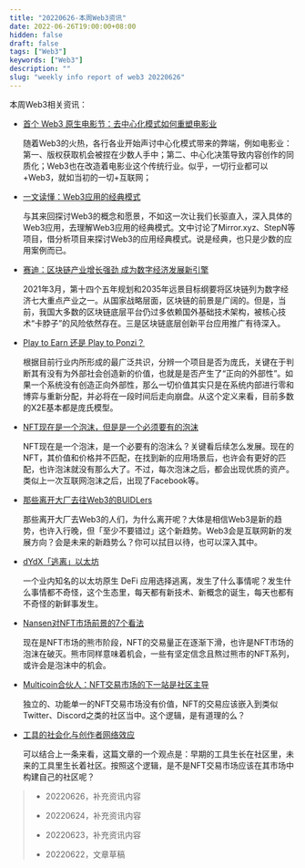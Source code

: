 ```yaml
---
title: "20220626-本周Web3资讯"
date: 2022-06-26T19:00:00+08:00
hidden: false
draft: false
tags: ["Web3"]
keywords: ["Web3"]
description: ""
slug: "weekly info report of web3 20220626"
---
```


本周Web3相关资讯：

- [首个 Web3 原生电影节：去中心化模式如何重塑电影业](https://www.chaincatcher.com/article/2075674)

  随着Web3的火热，各行各业开始声讨中心化模式带来的弊端，例如电影业：第一、版权获取机会被捏在少数人手中；第二、中心化决策导致内容创作的同质化；Web3也在改造着电影业这个传统行业。似乎，一切行业都可以+Web3，就如当初的一切+互联网；

- [一文读懂：Web3应用的经典模式](https://baijiahao.baidu.com/s?id=1732957009206871778)

  与其来回探讨Web3的概念和愿景，不如这一次让我们长驱直入，深入具体的Web3应用，去理解Web3应用的经典模式。文中讨论了Mirror.xyz、StepN等项目，借分析项目来探讨Web3的应用经典模式。说是经典，也只是少数的应用案例而已。


- [赛迪：区块链产业增长强劲 成为数字经济发展新引擎](http://m.ce.cn/ttt/202206/21/t20220621_37779585.shtml)

  2021年3月，第十四个五年规划和2035年远景目标纲要将区块链列为数字经济七大重点产业之一。从国家战略层面，区块链的前景是广阔的。但是，当前，我国大多数的区块链底层平台仍过多依赖国外基础技术架构，被核心技术“卡脖子”的风险依然存在。三是区块链底层创新平台应用推广有待深入。


<!--more-->


- [Play to Earn 还是 Play to Ponzi？](https://mp.weixin.qq.com/s/9b36MMeRSwi3a01pMr5aRA)

  根据目前行业内所形成的最广泛共识，分辨一个项目是否为庞氏，关键在于判断其有没有为外部社会创造新的价值，也就是是否产生了“正向的外部性”。如果一个系统没有创造正向外部性，那么一切价值其实只是在系统内部进行零和博弈与重新分配，并必将在一段时间后走向崩盘。从这个定义来看，目前多数的X2E基本都是庞氏模型。

- [NFT现在是一个泡沫，但是是一个必须要有的泡沫](https://mirror.xyz/0x5552fBf4DE9233f76cBE4C2c51d85EAC95fDC83d/ZhrPCir-bNWgbhP8yly41WmwkzHRMvgv1wIyPKgZngk)

  NFT现在是一个泡沫，是一个必要有的泡沫么？关键看后续怎么发展。现在的NFT，其价值和价格并不匹配，在找到新的应用场景后，也许会有更好的匹配，也许泡沫就没有那么大了。不过，每次泡沫之后，都会出现优质的资产。类似上一次互联网泡沫之后，出现了Facebook等。

- [那些离开大厂去往Web3的BUIDLers](https://mp.weixin.qq.com/s/qO9ykyWApxRHpYINlzJmEg)

  那些离开大厂去Web3的人们，为什么离开呢？大体是相信Web3是新的趋势，也许入行晚，但「至少不要错过」这个新趋势。Web3会是互联网新的发展方向？会是未来的新趋势么？你可以拭目以待，也可以深入其中。

- [dYdX「逃离」以太坊](https://mp.weixin.qq.com/s/7jLcZUpz4cfD4kfLx0pf9Q)

  一个业内知名的以太坊原生 DeFi 应用选择逃离，发生了什么事情呢？发生什么事情都不奇怪，这个生态里，每天都有新技术、新概念的诞生，每天也都有不奇怪的新鲜事发生。

- [Nansen对NFT市场前景的7个看法](https://mp.weixin.qq.com/s/nzuTNh_24g3IDRdTkTnbqQ)

  现在是NFT市场的熊市阶段，NFT的交易量正在逐渐下滑，也许是NFT市场的泡沫在破灭。熊市同样意味着机会，一些有坚定信念且熬过熊市的NFT系列，或许会是泡沫中的机会。

- [Multicoin合伙人：NFT交易市场的下一站是社区主导](https://www.feixiaohao.co/news/10989483.html)

  独立的、功能单一的NFT交易市场没有价值，NFT的交易应该嵌入到类似Twitter、Discord之类的社区当中。这个逻辑，是有道理的么？

- [工具的社会化与创作者网络效应](https://mp.weixin.qq.com/s/bszVxZEP1zs57BHAlvv9lA)

  可以结合上一条来看，这篇文章的一个观点是：早期的工具生长在社区里，未来的工具里生长着社区。按照这个逻辑，是不是NFT交易市场应该在其市场中构建自己的社区呢？


> - 20220626，补充资讯内容
> 
> - 20220624，补充资讯内容
> 
> - 20220623，补充资讯内容
> 
> - 20220622，文章草稿
